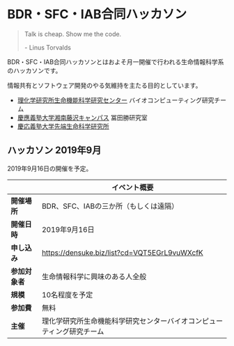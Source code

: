 # BDR・SFC・IAB合同ハッカソン

> Talk is cheap. Show me the code.
>
> \- Linus Torvalds

BDR・SFC・IAB合同ハッカソンとはおよそ月一開催で行われる生命情報科学系のハッカソンです。

情報共有とソフトウェア開発のやる気維持を主たる目的としています。

- [理化学研究所生命機能科学研究センター](https://www.bdr.riken.jp/jp/) バイオコンピューティング研究チーム
- [慶應義塾大学湘南藤沢キャンパス](https://www.sfc.keio.ac.jp/) 冨田勝研究室
- [慶応義塾大学先端生命科学研究所](http://www.iab.keio.ac.jp/)

## ハッカソン 2019年9月

2019年9月16日の開催を予定。

||イベント概要|
|---|---|
| **開催場所** | BDR、SFC、IABの三か所（もしくは遠隔） |
| **開催日時** | 2019年9月16日 |
| **申し込み** | https://densuke.biz/list?cd=VQT5EGrL9vuWXcfK |
| **参加対象者** | 生命情報科学に興味のある人全般 |
| **規模** | 10名程度を予定 |
| **参加費** | 無料 |
| **主催** | 理化学研究所生命機能科学研究センターバイオコンピューティング研究チーム |
